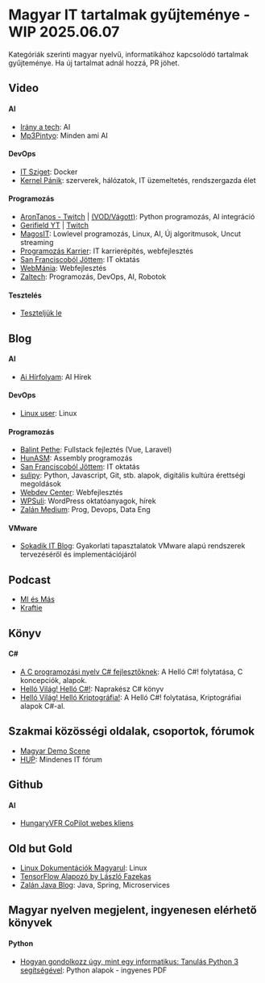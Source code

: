 # Magyar IT tartalmak gyűjteménye - WIP 2025.06.07
Kategóriák szerinti magyar nyelvű, informatikához kapcsolódó tartalmak gyűjteménye. 
Ha új tartalmat adnál hozzá, PR jöhet.

## Video

#### AI
* [Irány a tech](https://www.youtube.com/@iranyatech): AI
* [Mp3Pintyo](https://youtube.com/@mp3pintyo?si=lkDkSpXC0f5cZsiU): Minden ami AI

#### DevOps
* [IT Sziget](https://www.youtube.com/@itsziget): Docker
* [Kernel Pánik](https://www.youtube.com/@kernel_panik): szerverek, hálózatok, IT üzemeltetés, rendszergazda élet

#### Programozás
* [AronTanos - Twitch](https://www.twitch.tv/arontanos) | [(VOD/Vágott)](https://youtube.com/@tokeletlenek): Python programozás, AI integráció
* [Gerifield YT](https://www.youtube.com/@Gerifield/videos) | [Twitch](https://www.twitch.tv/gerifield)
* [MagosIT](https://www.youtube.com/u9vata): Lowlevel programozás, Linux, AI, Új algoritmusok, Uncut streaming
* [Programozás Karrier](https://www.youtube.com/@programozaskarrier): IT karrierépítés, webfejlesztés
* [San Franciscoból Jöttem](https://www.youtube.com/@SanFranciscobolJottem): IT oktatás
* [WebMánia](https://www.youtube.com/@WebManiacc): Webfejlesztés
* [Zaltech](https://www.youtube.com/channel/UC589h_ID3IbOv5eg4W5T5dQ): Programozás, DevOps, AI, Robotok
  
#### Tesztelés 
* [Teszteljük le](https://www.youtube.com/@teszteljukle)

## Blog

#### AI
* [Ai Hírfolyam](https://aihirfolyam.hu/): AI Hírek

#### DevOps
* [Linux user](https://linuxuser.hu/): Linux

#### Programozás
* [Balint Pethe](https://balintpethe.com/): Fullstack fejleztés (Vue, Laravel)
* [HunASM](https://web.archive.org/web/20190913042955if_/http://hunasm.uw.hu/): Assembly programozás
* [San Franciscoból Jöttem](https://sanfranciscoboljottem.com/): IT oktatás
* [sulipy](https://sulipy.hu/): Python, Javascript, Git, stb. alapok, digitális kultúra érettségi megoldások
* [Webdev Center](https://webdevcenter.hu/): Webfejlesztés
* [WPSuli](https://wpsuli.hu/): WordPress oktatóanyagok, hírek
* [Zalán Medium](https://zlaval.medium.com/list/zalan-magyar-tartalmak-2e5878418218): Prog, Devops, Data Eng

#### VMware
* [Sokadik IT Blog](https://newman.cloud/): Gyakorlati tapasztalatok VMware alapú rendszerek tervezéséről és implementációjáról

## Podcast
* [MI és Más](https://open.spotify.com/show/0EGs6wfWqAb2nfa23ieOpS?si=ATlv1jcRQECowjNOpTGLvw&fbclid=IwZXh0bgNhZW0CMTAAYnJpZBEwNmo3UVlHMk5wcldSTzJINwEeaIPwF6eKjd6VxX0iHZMVNBmr3rwjGQg7Byvs81fTZCSm77El7DW_ToVIBRY_aem_otkjClQiDSAe7zBWv92pSQ&nd=1&dlsi=aed376a698c1485f)
* [Kraftie](https://www.youtube.com/playlist?list=PLizGWkRVv6IzkUFsvXpIX6lDFwreUPS-l)


## Könyv

#### C#
* [A C programozási nyelv C# fejlesztőknek](https://csharptutorial.hu/docs/a-c-programozasi-nyelv-csharp-fejlesztoknek/): A Helló C#! folytatása, C koncepciók, alapok.
* [Helló Világ! Helló C#!](https://csharptutorial.hu/docs/hellovilag-hellocsharp/): Naprakész C# könyv
* [Helló Világ! Helló Kriptográfia!](https://csharptutorial.hu/docs/hello-vilag-hello-kriptografia/): A Helló C#! folytatása, Kriptográfiai alapok C#-al.


## Szakmai közösségi oldalak, csoportok, fórumok
* [Magyar Demo Scene](https://www.scene.hu)
* [HUP](https://hup.hu/):  Mindenes IT fórum

## Github
#### AI
* [HungaryVFR CoPilot webes kliens](https://github.com/darealgege/hungaryvfr-copilot?fbclid=IwZXh0bgNhZW0CMTAAYnJpZBEwNmo3UVlHMk5wcldSTzJINwEeaIPwF6eKjd6VxX0iHZMVNBmr3rwjGQg7Byvs81fTZCSm77El7DW_ToVIBRY_aem_otkjClQiDSAe7zBWv92pSQ)

## Old but Gold
* [Linux Dokumentációk Magyarul](https://szabilinux.hu/): Linux
* [TensorFlow Alapozó by László Fazekas](https://thebojda.medium.com/tensorflow-alapoz%C3%B3-d2d1ee97c9db)
* [Zalán Java Blog](https://github.com/zlaval/blog/wiki/Arcive): Java, Spring, Microservices


## Magyar nyelven megjelent, ingyenesen elérhető könyvek
#### Python
* [Hogyan gondolkozz úgy, mint egy informatikus: Tanulás Python 3 segítségével](https://mtmi.unideb.hu/pluginfile.php/554/mod_resource/content/3/thinkcspy3.pdf): Python alapok - ingyenes PDF

